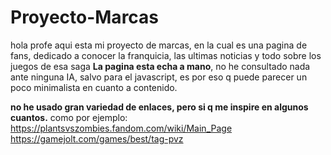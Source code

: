 # Proyecto-Marcas

hola profe aqui esta mi proyecto de marcas, en la cual es una pagina de fans, dedicado a conocer la franquicia, las ultimas noticias y todo sobre los juegos de esa saga
**La pagina esta echa a mano**, no he consultado nada ante ninguna IA, salvo para el javascript, es por eso q puede parecer un poco minimalista en cuanto a contenido.

**no he usado gran variedad de enlaces, pero si q me inspire en algunos cuantos.**
como por ejemplo:
https://plantsvszombies.fandom.com/wiki/Main_Page
https://gamejolt.com/games/best/tag-pvz
